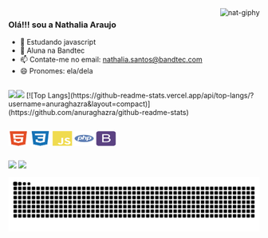  <img align="right" height=150em alt="nat-giphy" src="https://media.discordapp.net/attachments/707926636187877386/885037470301945876/natt.gif?">

### Olá!!! sou a Nathalia Araujo

- 🌱 Estudando javascript
- 👾 Aluna na Bandtec 
- 📫 Contate-me no email: nathalia.santos@bandtec.com
- 😄 Pronomes: ela/dela
 


##
<div>
 <table>
  <tr>
    <img height=180em src="https://github-readme-stats.vercel.app/api?username=devnataraujo&count_private=true&show_icons=true&theme=nightowl"/>
  </tr>
  <tr>
     <img height=180em  src="https://github-readme-stats.vercel.app/api/top-langs/?username=devnataraujo&layout=compact&theme=nightowl"/>
  </tr>
  <tr>
      [![Top Langs](https://github-readme-stats.vercel.app/api/top-langs/?username=anuraghazra&layout=compact)](https://github.com/anuraghazra/github-readme-stats)
  </tr>
</div>
  
  
 ##
<div>
  <img align="center" alt="nat-html" height="30" width="40" src="https://raw.githubusercontent.com/devicons/devicon/master/icons/html5/html5-plain.svg">
  <img align="center" alt="nat-css" height="30" width="40" src="https://raw.githubusercontent.com/devicons/devicon/master/icons/css3/css3-plain.svg">
  <img align="center" alt="nat-js" height="30" width="40" src="https://raw.githubusercontent.com/devicons/devicon/master/icons/javascript/javascript-plain.svg">
  <img align="center" alt="nat-php" height="30" width="40" src="https://raw.githubusercontent.com/devicons/devicon/master/icons/php/php-plain.svg">
  <img align="center" alt="nat-bootstrap" height="30" width="40" src="https://raw.githubusercontent.com/devicons/devicon/master/icons/bootstrap/bootstrap-plain.svg">
 
</div>
  
 ##
  <div>
    <a href="https://www.instagram.com/devnataraujo/"><img src="https://img.shields.io/badge/Instagram-E4405F?style=for-the-badge&logo=instagram&logoColor=white"></a>
    <a href="https://www.linkedin.com/in/devnathalia/"><img src="https://img.shields.io/badge/LinkedIn-0077B5?style=for-the-badge&logo=linkedin&logoColor=white"></a>
   
   ![Snake animation](https://github.com/devnataraujo/devnataraujo/blob/output/github-contribution-grid-snake.svg)
  </div>
 

